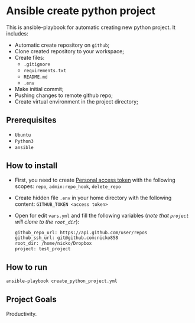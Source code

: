 # Ansible create python project

This is ansible-playbook for automatic creating new python project.
It includes:

- Automatic create repository on `github`;
- Clone created repository to your workspace;
- Create files:
  - `.gitignore`
  - `requirements.txt`
  - `README.md`
  - `.env`
- Make initial commit;
- Pushing changes to remote github repo;
- Create virtual environment in the project directory;

## Prerequisites

- `Ubuntu`
- `Python3`
- `ansible`

## How to install

- First, you need to create [Personal access token](https://github.com/settings/tokens) with the following scopes: `repo`, `admin:repo_hook`, `delete_repo`
- Create hidden file `.env` in your home directory with the following content: `GITHUB_TOKEN <access token>`
- Open for edit `vars.yml` and fill the following variables (*note that `project` will clone to the `root_dir`*):

    ```bash
    github_repo_url: https://api.github.com/user/repos
    github_ssh_url: git@github.com:nicko858
    root_dir: /home/nicko/Dropbox
    project: test_project
    ```

## How to run

```bash
ansible-playbook create_python_project.yml
```

## Project Goals

Productivity.
